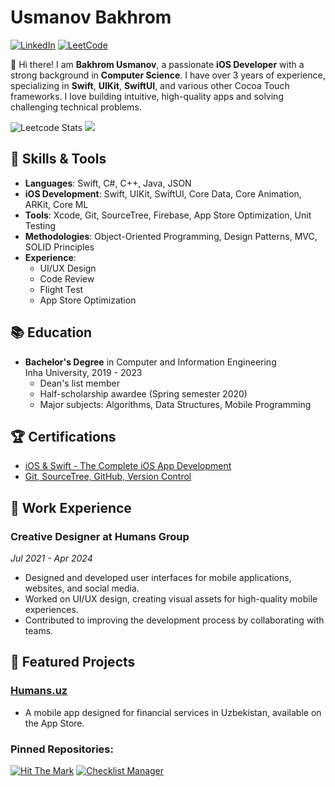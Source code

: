 # Usmanov Bakhrom

[![LinkedIn](https://img.shields.io/badge/LinkedIn-Profile-blue?logo=linkedin)](https://www.linkedin.com/in/bakhromusmanov)
[![LeetCode](https://img.shields.io/badge/LeetCode-Profile-orange?logo=leetcode)](https://leetcode.com/u/bakhromusmanov/)

👋 Hi there! I am **Bakhrom Usmanov**, a passionate **iOS Developer** with a strong background in **Computer Science**. I have over 3 years of experience, specializing in **Swift**, **UIKit**, **SwiftUI**, and various other Cocoa Touch frameworks. I love building intuitive, high-quality apps and solving challenging technical problems.

![Leetcode Stats](https://leetcard.jacoblin.cool/bakhromusmanov?ext=contest)
![](https://leetcard.jacoblin.cool/bakhromusmanov?ext=heatmap)

## 🚀 Skills & Tools
- **Languages**: Swift, C#, C++, Java, JSON
- **iOS Development**: Swift, UIKit, SwiftUI, Core Data, Core Animation, ARKit, Core ML
- **Tools**: Xcode, Git, SourceTree, Firebase, App Store Optimization, Unit Testing
- **Methodologies**: Object-Oriented Programming, Design Patterns, MVC, SOLID Principles
- **Experience**: 
  - UI/UX Design
  - Code Review
  - Flight Test
  - App Store Optimization

## 📚 Education
- **Bachelor's Degree** in Computer and Information Engineering  
  Inha University, 2019 - 2023  
  - Dean's list member  
  - Half-scholarship awardee (Spring semester 2020)
  - Major subjects: Algorithms, Data Structures, Mobile Programming

## 🏆 Certifications
- [iOS & Swift - The Complete iOS App Development](https://www.udemy.com/certificate/UC-acf40f11-80e6-48e4-bdbb-6c0b127d8d0b/)
- [Git, SourceTree, GitHub, Version Control](https://www.udemy.com/certificate/UC-090d5b8b-2ac6-4ad6-aa72-2e912a1227e6/)

## 💼 Work Experience
### Creative Designer at **Humans Group**  
*Jul 2021 - Apr 2024*  
- Designed and developed user interfaces for mobile applications, websites, and social media.
- Worked on UI/UX design, creating visual assets for high-quality mobile experiences.
- Contributed to improving the development process by collaborating with teams.

## 📱 Featured Projects
### [Humans.uz](https://apps.apple.com/uz/app/humans-uz/id1508198703)
- A mobile app designed for financial services in Uzbekistan, available on the App Store.

### Pinned Repositories:
[![Hit The Mark](https://github-readme-stats.vercel.app/api/pin/?username=bakhromusmanov&repo=hit-the-mark)](https://github.com/bakhromusmanov/hit-the-mark)
[![Checklist Manager](https://github-readme-stats.vercel.app/api/pin/?username=bakhromusmanov&repo=checklist-manager)](https://github.com/bakhromusmanov/checklist-manager)

